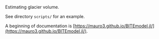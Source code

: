 Estimating glacier volume.

See directory `scripts/` for an example.

A beginning of documentation is [https://mauro3.github.io/BITEmodel.jl/](https://mauro3.github.io/BITEmodel.jl/).